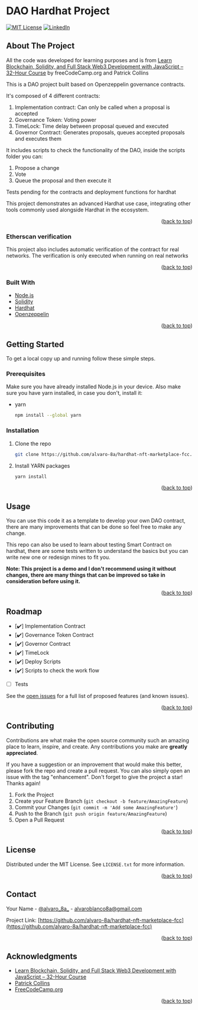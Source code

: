# DAO Hardhat Project

<div id="top"></div>


[![MIT License][license-shield]][license-url]
[![LinkedIn][linkedin-shield]][linkedin-url]


<!-- ABOUT THE PROJECT -->
## About The Project

All the code was developed for learning purposes and is from [Learn Blockchain, Solidity, and Full Stack Web3 Development with JavaScript – 32-Hour Course](https://www.youtube.com/watch?v=gyMwXuJrbJQ&lis) by freeCodeCamp.org and Patrick Collins

This is a DAO project built based on Openzeppelin governance contracts.

It's composed of 4 different contracts: 

1. Implementation contract: Can only be called when a proposal is accepted
2. Governance Token: Voting power
3. TimeLock: Time delay between proposal queued and executed
4. Governor Contract: Generates proposals, queues accepted proposals and executes them

It includes scripts to check the functionality of the DAO, inside the scripts folder you can:

1. Propose a change
2. Vote
3. Queue the proposal and then execute it

Tests pending for the contracts and deployment functions for hardhat

This project demonstrates an advanced Hardhat use case, integrating other tools commonly used alongside Hardhat in the ecosystem.

<p align="right">(<a href="#top">back to top</a>)</p>



### Etherscan verification

This project also includes automatic verification of the contract for real networks. The verification is only executed when running on real networks

<p align="right">(<a href="#top">back to top</a>)</p>



### Built With

* [Node.js](https://nodejs.org/)
* [Solidity](https://docs.soliditylang.org/)
* [Hardhat](https://hardhat.org/)
* [Openzeppelin](https://docs.openzeppelin.com/)


<p align="right">(<a href="#top">back to top</a>)</p>



<!-- GETTING STARTED -->
## Getting Started

To get a local copy up and running follow these simple steps.

### Prerequisites

Make sure you have already installed Node.js in your device. Also make sure you have yarn installed, in case you don't, install it:

* yarn
  ```sh
  npm install --global yarn
  ```

### Installation

1. Clone the repo
   ```sh
   git clone https://github.com/alvaro-8a/hardhat-nft-marketplace-fcc.git
   ```
2. Install YARN packages
   ```sh
   yarn install
   ```

<p align="right">(<a href="#top">back to top</a>)</p>



<!-- USAGE EXAMPLES -->
## Usage

You can use this code it as a template to develop your own DAO contract, there are many improvements that can be done so feel free to make any change.

This repo can also be used to learn about testing Smart Contract on hardhat, there are some tests written to understand the basics but you can write new one or redesign mines to fit you. 

**Note: This project is a demo and I don't recommend using it without changes, there are many things that can be improved so take in consideration before using it.**


<p align="right">(<a href="#top">back to top</a>)</p>



<!-- ROADMAP -->
## Roadmap

- [✔️] Implementation Contract
- [✔️] Governance Token Contract
- [✔️] Governor Contract
- [✔️] TimeLock
- [✔️] Deploy Scripts
- [✔️] Scripts to check the work flow
- [   ] Tests

See the [open issues](https://github.com/alvaro-8a/hardhat-nft-marketplace-fcc/issues) for a full list of proposed features (and known issues).

<p align="right">(<a href="#top">back to top</a>)</p>



<!-- CONTRIBUTING -->
## Contributing

Contributions are what make the open source community such an amazing place to learn, inspire, and create. Any contributions you make are **greatly appreciated**.

If you have a suggestion or an improvement that would make this better, please fork the repo and create a pull request. You can also simply open an issue with the tag "enhancement".
Don't forget to give the project a star! Thanks again!

1. Fork the Project
2. Create your Feature Branch (`git checkout -b feature/AmazingFeature`)
3. Commit your Changes (`git commit -m 'Add some AmazingFeature'`)
4. Push to the Branch (`git push origin feature/AmazingFeature`)
5. Open a Pull Request

<p align="right">(<a href="#top">back to top</a>)</p>



<!-- LICENSE -->
## License

Distributed under the MIT License. See `LICENSE.txt` for more information.

<p align="right">(<a href="#top">back to top</a>)</p>



<!-- CONTACT -->
## Contact

Your Name - [@alvaro_8a_](https://twitter.com/alvaro_8a_) - alvaroblanco8a@gmail.com

Project Link: [https://github.com/alvaro-8a/hardhat-nft-marketplace-fcc](https://github.com/alvaro-8a/hardhat-nft-marketplace-fcc)

<p align="right">(<a href="#top">back to top</a>)</p>



<!-- ACKNOWLEDGMENTS -->
## Acknowledgments

* [Learn Blockchain, Solidity, and Full Stack Web3 Development with JavaScript – 32-Hour Course](https://www.youtube.com/watch?v=gyMwXuJrbJQ&lis)
* [Patrick Collins](https://www.youtube.com/c/PatrickCollins)
* [FreeCodeCamp.org](https://www.youtube.com/c/Freecodecamp)

<p align="right">(<a href="#top">back to top</a>)</p>



<!-- MARKDOWN LINKS & IMAGES -->
<!-- https://www.markdownguide.org/basic-syntax/#reference-style-links -->
[contributors-shield]: https://img.shields.io/github/contributors/alvaro-8a/hardhat-nft-marketplace-fcc.svg?style=for-the-badge
[contributors-url]: https://github.com/alvaro-8a/hardhat-nft-marketplace-fcc/graphs/contributors
[forks-shield]: https://img.shields.io/github/forks/alvaro-8a/hardhat-nft-marketplace-fcc.svg?style=for-the-badge
[forks-url]: https://github.com/alvaro-8a/hardhat-nft-marketplace-fcc/network/members
[stars-shield]: https://img.shields.io/github/stars/alvaro-8a/hardhat-nft-marketplace-fcc.svg?style=for-the-badge
[stars-url]: https://github.com/alvaro-8a/hardhat-nft-marketplace-fcc/stargazers
[issues-shield]: https://img.shields.io/github/issues/alvaro-8a/hardhat-nft-marketplace-fcc.svg?style=for-the-badge
[issues-url]: https://github.com/alvaro-8a/hardhat-nft-marketplace-fcc/issues
[license-shield]: https://img.shields.io/github/license/alvaro-8a/hardhat-nft-marketplace-fcc.svg?style=for-the-badge
[license-url]: https://github.com/alvaro-8a/hardhat-nft-marketplace-fcc/blob/main/LICENSE
[linkedin-shield]: https://img.shields.io/badge/-LinkedIn-black.svg?style=for-the-badge&logo=linkedin&colorB=555
[linkedin-url]: https://linkedin.com/in/alvaro-blanco-ochoa-9b14561a9
[product-screenshot]: images/screenshot.png
